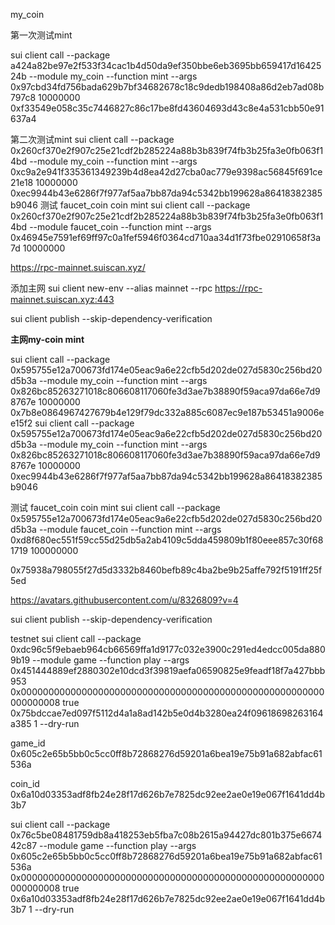 my_coin

第一次测试mint

sui client call --package a424a82be97e2f533f34cac1b4d50da9ef350bbe6eb3695bb659417d1642524b --module my_coin --function mint --args 0x97cbd34fd756bada629b7bf34682678c18c9dedb198408a86d2eb7ad08b797c8 10000000 0xf33549e058c35c7446827c86c17be8fd43604693d43c8e4a531cbb50e91637a4

第二次测试mint
sui client call --package 0x260cf370e2f907c25e21cdf2b285224a88b3b839f74fb3b25fa3e0fb063f14bd --module my_coin --function mint --args 0xc9a2e941f335361349239b4d8ea42d27cba0ac779e9398ac56845f691ce21e18 10000000 0xec9944b43e6286f7f977af5aa7bb87da94c5342bb199628a86418382385b9046
测试 faucet_coin coin mint
sui client call --package 0x260cf370e2f907c25e21cdf2b285224a88b3b839f74fb3b25fa3e0fb063f14bd --module faucet_coin --function mint --args 0x46945e7591ef69ff97c0a1fef5946f0364cd710aa34d1f73fbe02910658f3a7d 10000000

https://rpc-mainnet.suiscan.xyz/

添加主网
sui client new-env --alias mainnet --rpc https://rpc-mainnet.suiscan.xyz:443


sui client publish --skip-dependency-verification



<b>主网my-coin mint</b>

sui client call --package 0x595755e12a700673fd174e05eac9a6e22cfb5d202de027d5830c256bd20d5b3a --module my_coin --function mint --args 0x826bc85263271018c806608117060fe3d3ae7b38890f59aca97da66e7d98767e 10000000 0x7b8e0864967427679b4e129f79dc332a885c6087ec9e187b53451a9006ee15f2
sui client call --package 0x595755e12a700673fd174e05eac9a6e22cfb5d202de027d5830c256bd20d5b3a --module my_coin --function mint --args 0x826bc85263271018c806608117060fe3d3ae7b38890f59aca97da66e7d98767e 10000000 0xec9944b43e6286f7f977af5aa7bb87da94c5342bb199628a86418382385b9046


测试 faucet_coin coin mint
sui client call --package 0x595755e12a700673fd174e05eac9a6e22cfb5d202de027d5830c256bd20d5b3a --module faucet_coin --function mint --args 0xd8f680ec551f59cc55d25db5a2ab4109c5dda459809b1f80eee857c30f681719 100000000

0x75938a798055f27d5d3332b8460befb89c4ba2be9b25affe792f5191ff25f5ed


https://avatars.githubusercontent.com/u/8326809?v=4

sui client publish --skip-dependency-verification

testnet
sui client call --package 0xdc96c5f9ebaeb964cb66569ffa1d9177c032e3900c291ed4edcc005da8809b19 --module game --function play --args 0x451444889ef2880302e10dcd3f39819aefa06590825e9feadf18f7a427bbb953 0x0000000000000000000000000000000000000000000000000000000000000008 true 0x75bdccae7ed097f5112d4a1a8ad142b5e0d4b3280ea24f09618698263164a385 1 --dry-run

game_id
0x605c2e65b5bb0c5cc0ff8b72868276d59201a6bea19e75b91a682abfac61536a

coin_id
0x6a10d03353adf8fb24e28f17d626b7e7825dc92ee2ae0e19e067f1641dd4b3b7

sui client call --package 0x76c5be08481759db8a418253eb5fba7c08b2615a94427dc801b375e667442c87 --module game --function play --args 0x605c2e65b5bb0c5cc0ff8b72868276d59201a6bea19e75b91a682abfac61536a 0x0000000000000000000000000000000000000000000000000000000000000008 true 0x6a10d03353adf8fb24e28f17d626b7e7825dc92ee2ae0e19e067f1641dd4b3b7 1 --dry-run
